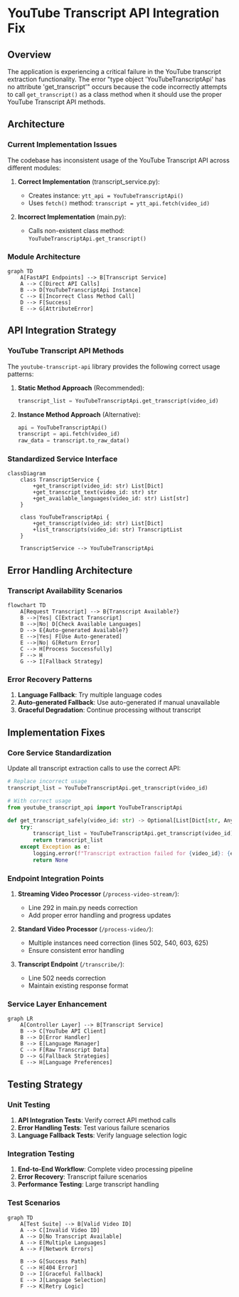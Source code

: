 # YouTube Transcript API Integration Fix

## Overview

The application is experiencing a critical failure in the YouTube transcript extraction functionality. The error "type object 'YouTubeTranscriptApi' has no attribute 'get_transcript'" occurs because the code incorrectly attempts to call `get_transcript()` as a class method when it should use the proper YouTube Transcript API methods.

## Architecture

### Current Implementation Issues

The codebase has inconsistent usage of the YouTube Transcript API across different modules:

1. **Correct Implementation** (transcript_service.py):
   - Creates instance: `ytt_api = YouTubeTranscriptApi()`
   - Uses `fetch()` method: `transcript = ytt_api.fetch(video_id)`

2. **Incorrect Implementation** (main.py):
   - Calls non-existent class method: `YouTubeTranscriptApi.get_transcript()`

### Module Architecture

```mermaid
graph TD
    A[FastAPI Endpoints] --> B[Transcript Service]
    A --> C[Direct API Calls]
    B --> D[YouTubeTranscriptApi Instance]
    C --> E[Incorrect Class Method Call]
    D --> F[Success]
    E --> G[AttributeError]
```

## API Integration Strategy

### YouTube Transcript API Methods

The `youtube-transcript-api` library provides the following correct usage patterns:

1. **Static Method Approach** (Recommended):
   ```python
   transcript_list = YouTubeTranscriptApi.get_transcript(video_id)
   ```

2. **Instance Method Approach** (Alternative):
   ```python
   api = YouTubeTranscriptApi()
   transcript = api.fetch(video_id)
   raw_data = transcript.to_raw_data()
   ```

### Standardized Service Interface

```mermaid
classDiagram
    class TranscriptService {
        +get_transcript(video_id: str) List[Dict]
        +get_transcript_text(video_id: str) str
        +get_available_languages(video_id: str) List[str]
    }
    
    class YouTubeTranscriptApi {
        +get_transcript(video_id: str) List[Dict]
        +list_transcripts(video_id: str) TranscriptList
    }
    
    TranscriptService --> YouTubeTranscriptApi
```

## Error Handling Architecture

### Transcript Availability Scenarios

```mermaid
flowchart TD
    A[Request Transcript] --> B{Transcript Available?}
    B -->|Yes| C[Extract Transcript]
    B -->|No| D[Check Available Languages]
    D --> E{Auto-generated Available?}
    E -->|Yes| F[Use Auto-generated]
    E -->|No| G[Return Error]
    C --> H[Process Successfully]
    F --> H
    G --> I[Fallback Strategy]
```

### Error Recovery Patterns

1. **Language Fallback**: Try multiple language codes
2. **Auto-generated Fallback**: Use auto-generated if manual unavailable
3. **Graceful Degradation**: Continue processing without transcript

## Implementation Fixes

### Core Service Standardization

Update all transcript extraction calls to use the correct API:

```python
# Replace incorrect usage
transcript_list = YouTubeTranscriptApi.get_transcript(video_id)

# With correct usage
from youtube_transcript_api import YouTubeTranscriptApi

def get_transcript_safely(video_id: str) -> Optional[List[Dict[str, Any]]]:
    try:
        transcript_list = YouTubeTranscriptApi.get_transcript(video_id)
        return transcript_list
    except Exception as e:
        logging.error(f"Transcript extraction failed for {video_id}: {e}")
        return None
```

### Endpoint Integration Points

1. **Streaming Video Processor** (`/process-video-stream/`):
   - Line 292 in main.py needs correction
   - Add proper error handling and progress updates

2. **Standard Video Processor** (`/process-video/`):
   - Multiple instances need correction (lines 502, 540, 603, 625)
   - Ensure consistent error handling

3. **Transcript Endpoint** (`/transcribe/`):
   - Line 502 needs correction
   - Maintain existing response format

### Service Layer Enhancement

```mermaid
graph LR
    A[Controller Layer] --> B[Transcript Service]
    B --> C[YouTube API Client]
    B --> D[Error Handler]
    B --> E[Language Manager]
    C --> F[Raw Transcript Data]
    D --> G[Fallback Strategies]
    E --> H[Language Preferences]
```

## Testing Strategy

### Unit Testing

1. **API Integration Tests**: Verify correct API method calls
2. **Error Handling Tests**: Test various failure scenarios
3. **Language Fallback Tests**: Verify language selection logic

### Integration Testing

1. **End-to-End Workflow**: Complete video processing pipeline
2. **Error Recovery**: Transcript failure scenarios
3. **Performance Testing**: Large transcript handling

### Test Scenarios

```mermaid
graph TD
    A[Test Suite] --> B[Valid Video ID]
    A --> C[Invalid Video ID]
    A --> D[No Transcript Available]
    A --> E[Multiple Languages]
    A --> F[Network Errors]
    
    B --> G[Success Path]
    C --> H[404 Error]
    D --> I[Graceful Fallback]
    E --> J[Language Selection]
    F --> K[Retry Logic]
```